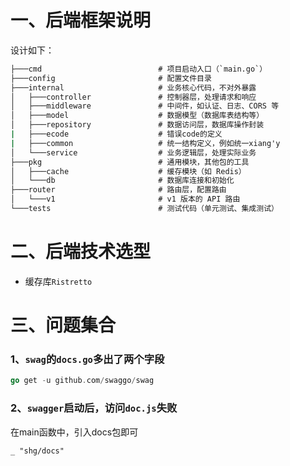 # 一、后端框架说明

设计如下：

```cmd
├───cmd                          # 项目启动入口（`main.go`）
├───config                       # 配置文件目录
├───internal                     # 业务核心代码，不对外暴露
│   ├───controller               # 控制器层，处理请求和响应
│   ├───middleware               # 中间件，如认证、日志、CORS 等
│   ├───model                    # 数据模型（数据库表结构等）
│   ├───repository               # 数据访问层，数据库操作封装
|   ├───ecode					 # 错误code的定义
|   ├───common					 # 统一结构定义，例如统一xiang'y
│   └───service                  # 业务逻辑层，处理实际业务
├───pkg                          # 通用模块，其他包的工具
│   ├───cache                    # 缓存模块（如 Redis）
│   └───db                       # 数据库连接和初始化
├───router                       # 路由层，配置路由
│   └───v1                       # v1 版本的 API 路由
└───tests                        # 测试代码（单元测试、集成测试）

```

# 二、后端技术选型

- 缓存库`Ristretto`

# 三、问题集合

### 1、`swag`的`docs.go`多出了两个字段

```go
go get -u github.com/swaggo/swag
```

### 2、`swagger`启动后，访问`doc.js`失败

在main函数中，引入docs包即可

```
_ "shg/docs"
```

